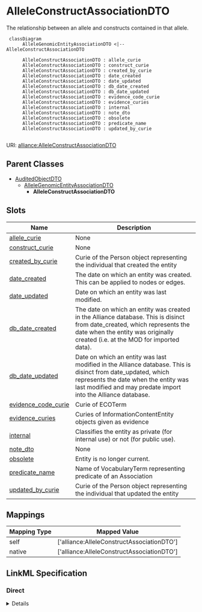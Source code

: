 # AlleleConstructAssociationDTO

The relationship between an allele and constructs contained in that allele.


```mermaid
 classDiagram
      AlleleGenomicEntityAssociationDTO <|-- AlleleConstructAssociationDTO
      
      AlleleConstructAssociationDTO : allele_curie
      AlleleConstructAssociationDTO : construct_curie
      AlleleConstructAssociationDTO : created_by_curie
      AlleleConstructAssociationDTO : date_created
      AlleleConstructAssociationDTO : date_updated
      AlleleConstructAssociationDTO : db_date_created
      AlleleConstructAssociationDTO : db_date_updated
      AlleleConstructAssociationDTO : evidence_code_curie
      AlleleConstructAssociationDTO : evidence_curies
      AlleleConstructAssociationDTO : internal
      AlleleConstructAssociationDTO : note_dto
      AlleleConstructAssociationDTO : obsolete
      AlleleConstructAssociationDTO : predicate_name
      AlleleConstructAssociationDTO : updated_by_curie
      

```



URI: [alliance:AlleleConstructAssociationDTO](http://alliancegenome.org/AlleleConstructAssociationDTO)


## Parent Classes

* [AuditedObjectDTO](AuditedObjectDTO.md)
    * [AlleleGenomicEntityAssociationDTO](AlleleGenomicEntityAssociationDTO.md)
        * **AlleleConstructAssociationDTO**




<!-- no inheritance hierarchy -->


## Slots

| Name | Description  |
| ---  | ---  |
| [allele_curie](allele_curie.md) | None |
| [construct_curie](construct_curie.md) | None |
| [created_by_curie](created_by_curie.md) | Curie of the Person object representing the individual that created the entity |
| [date_created](date_created.md) | The date on which an entity was created. This can be applied to nodes or edges. |
| [date_updated](date_updated.md) | Date on which an entity was last modified. |
| [db_date_created](db_date_created.md) | The date on which an entity was created in the Alliance database.  This is disinct from date_created, which represents the date when the entity was originally created (i.e. at the MOD for imported data). |
| [db_date_updated](db_date_updated.md) | Date on which an entity was last modified in the Alliance database.  This is disinct from date_updated, which represents the date when the entity was last modified and may predate import into the Alliance database. |
| [evidence_code_curie](evidence_code_curie.md) | Curie of ECOTerm |
| [evidence_curies](evidence_curies.md) | Curies of InformationContentEntity objects given as evidence |
| [internal](internal.md) | Classifies the entity as private (for internal use) or not (for public use). |
| [note_dto](note_dto.md) | None |
| [obsolete](obsolete.md) | Entity is no longer current. |
| [predicate_name](predicate_name.md) | Name of VocabularyTerm representing predicate of an Association |
| [updated_by_curie](updated_by_curie.md) | Curie of the Person object representing the individual that updated the entity |


## Mappings

| Mapping Type | Mapped Value |
| ---  | ---  |
| self | ['alliance:AlleleConstructAssociationDTO'] |
| native | ['alliance:AlleleConstructAssociationDTO'] |




## LinkML Specification

<!-- TODO: investigate https://stackoverflow.com/questions/37606292/how-to-create-tabbed-code-blocks-in-mkdocs-or-sphinx -->

### Direct

<details>
```yaml
name: AlleleConstructAssociationDTO
description: The relationship between an allele and constructs contained in that allele.
from_schema: https://github.com/alliance-genome/agr_curation_schema/src/schema/alleleDTO
is_a: AlleleGenomicEntityAssociationDTO
slots:
- construct_curie
slot_usage:
  predicate_name:
    name: predicate_name
    notes:
    - CV 'Allele-Construct Predicates' including - contains, contains_coinjection_marker,
      contains_phenotypic_sequence_feature, and contains_innocuous_sequence_feature
    domain_of:
    - AlleleCellLineAssociationDTO
    - AlleleGenerationMethodAssociationDTO
    - AlleleGenomicEntityAssociationDTO
    - AlleleImageAssociationDTO
    - AlleleOriginAssociationDTO
    - GenomicLocationAssociationDTO

```
</details>

### Induced

<details>
```yaml
name: AlleleConstructAssociationDTO
description: The relationship between an allele and constructs contained in that allele.
from_schema: https://github.com/alliance-genome/agr_curation_schema/src/schema/alleleDTO
is_a: AlleleGenomicEntityAssociationDTO
slot_usage:
  predicate_name:
    name: predicate_name
    notes:
    - CV 'Allele-Construct Predicates' including - contains, contains_coinjection_marker,
      contains_phenotypic_sequence_feature, and contains_innocuous_sequence_feature
    domain_of:
    - AlleleCellLineAssociationDTO
    - AlleleGenerationMethodAssociationDTO
    - AlleleGenomicEntityAssociationDTO
    - AlleleImageAssociationDTO
    - AlleleOriginAssociationDTO
    - GenomicLocationAssociationDTO
attributes:
  construct_curie:
    name: construct_curie
    from_schema: https://github.com/alliance-genome/agr_curation_schema/src/schema/alleleDTO
    alias: construct_curie
    owner: AlleleConstructAssociationDTO
    domain_of:
    - AlleleConstructAssociationDTO
    range: string
    required: true
  allele_curie:
    name: allele_curie
    from_schema: https://github.com/alliance-genome/agr_curation_schema/src/schema/alleleDTO
    alias: allele_curie
    owner: AlleleConstructAssociationDTO
    domain_of:
    - AlleleDiseaseAnnotationDTO
    - AlleleCellLineAssociationDTO
    - AlleleGenerationMethodAssociationDTO
    - AlleleGenomicEntityAssociationDTO
    - AlleleImageAssociationDTO
    - AlleleOriginAssociationDTO
    - AffectedGenomicModelComponentDTO
    range: string
    required: true
  predicate_name:
    name: predicate_name
    description: Name of VocabularyTerm representing predicate of an Association
    notes:
    - CV 'Allele-Construct Predicates' including - contains, contains_coinjection_marker,
      contains_phenotypic_sequence_feature, and contains_innocuous_sequence_feature
    from_schema: https://github.com/alliance-genome/agr_curation_schema/core.yaml
    alias: predicate_name
    owner: AlleleConstructAssociationDTO
    domain_of:
    - AlleleCellLineAssociationDTO
    - AlleleGenerationMethodAssociationDTO
    - AlleleGenomicEntityAssociationDTO
    - AlleleImageAssociationDTO
    - AlleleOriginAssociationDTO
    - GenomicLocationAssociationDTO
    range: string
    required: true
  evidence_curies:
    name: evidence_curies
    description: Curies of InformationContentEntity objects given as evidence
    from_schema: https://github.com/alliance-genome/agr_curation_schema/src/schema/reference
    multivalued: true
    alias: evidence_curies
    owner: AlleleConstructAssociationDTO
    domain_of:
    - DiseaseAnnotationDTO
    - AlleleCellLineAssociationDTO
    - AlleleGenerationMethodAssociationDTO
    - AlleleGenomicEntityAssociationDTO
    - AlleleImageAssociationDTO
    - AlleleOriginAssociationDTO
    - NoteDTO
    - SlotAnnotationDTO
    - GenomicLocationAssociationDTO
    range: string
    required: true
  evidence_code_curie:
    name: evidence_code_curie
    description: Curie of ECOTerm
    from_schema: https://github.com/alliance-genome/agr_curation_schema/ontologyTerm.yaml
    alias: evidence_code_curie
    owner: AlleleConstructAssociationDTO
    domain_of:
    - AlleleGenomicEntityAssociationDTO
    range: string
  note_dto:
    name: note_dto
    from_schema: https://github.com/alliance-genome/agr_curation_schema/core.yaml
    alias: note_dto
    owner: AlleleConstructAssociationDTO
    domain_of:
    - AlleleNoteSlotAnnotationDTO
    - AlleleGenomicEntityAssociationDTO
    range: NoteDTO
    inlined: true
  created_by_curie:
    name: created_by_curie
    description: Curie of the Person object representing the individual that created
      the entity
    from_schema: https://github.com/alliance-genome/agr_curation_schema/core.yaml
    domain: AuditedObjectDTO
    alias: created_by_curie
    owner: AlleleConstructAssociationDTO
    domain_of:
    - AuditedObjectDTO
    range: string
  date_created:
    name: date_created
    description: The date on which an entity was created. This can be applied to nodes
      or edges.
    from_schema: https://github.com/alliance-genome/agr_curation_schema/core.yaml
    aliases:
    - creation_date
    exact_mappings:
    - dct:createdOn
    - WIKIDATA_PROPERTY:P577
    alias: date_created
    owner: AlleleConstructAssociationDTO
    domain_of:
    - AuditedObject
    - AuditedObjectDTO
    range: datetime
  updated_by_curie:
    name: updated_by_curie
    description: Curie of the Person object representing the individual that updated
      the entity
    from_schema: https://github.com/alliance-genome/agr_curation_schema/core.yaml
    domain: AuditedObjectDTO
    alias: updated_by_curie
    owner: AlleleConstructAssociationDTO
    domain_of:
    - AuditedObjectDTO
    range: string
  date_updated:
    name: date_updated
    description: Date on which an entity was last modified.
    from_schema: https://github.com/alliance-genome/agr_curation_schema/core.yaml
    aliases:
    - date_last_modified
    alias: date_updated
    owner: AlleleConstructAssociationDTO
    domain_of:
    - AuditedObject
    - AuditedObjectDTO
    range: datetime
  db_date_created:
    name: db_date_created
    description: The date on which an entity was created in the Alliance database.  This
      is disinct from date_created, which represents the date when the entity was
      originally created (i.e. at the MOD for imported data).
    from_schema: https://github.com/alliance-genome/agr_curation_schema/core.yaml
    alias: db_date_created
    owner: AlleleConstructAssociationDTO
    domain_of:
    - AuditedObject
    - AuditedObjectDTO
    range: datetime
  db_date_updated:
    name: db_date_updated
    description: Date on which an entity was last modified in the Alliance database.  This
      is disinct from date_updated, which represents the date when the entity was
      last modified and may predate import into the Alliance database.
    from_schema: https://github.com/alliance-genome/agr_curation_schema/core.yaml
    alias: db_date_updated
    owner: AlleleConstructAssociationDTO
    domain_of:
    - AuditedObject
    - AuditedObjectDTO
    range: datetime
  internal:
    name: internal
    description: Classifies the entity as private (for internal use) or not (for public
      use).
    notes:
    - Default value is true.
    from_schema: https://github.com/alliance-genome/agr_curation_schema/core.yaml
    alias: internal
    owner: AlleleConstructAssociationDTO
    domain_of:
    - AuditedObject
    - AuditedObjectDTO
    range: boolean
    required: true
  obsolete:
    name: obsolete
    description: Entity is no longer current.
    notes:
    - Obsolete entities are preserved in the database for posterity but should not
      be publicly displayed.
    from_schema: https://github.com/alliance-genome/agr_curation_schema/core.yaml
    alias: obsolete
    owner: AlleleConstructAssociationDTO
    domain_of:
    - AuditedObject
    - AuditedObjectDTO
    range: boolean

```
</details>
